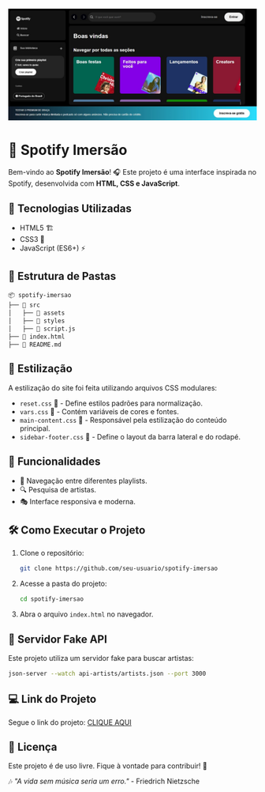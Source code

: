 ![alt text](<clone spotify.jpg>)

# 🎵 Spotify Imersão

Bem-vindo ao **Spotify Imersão**! 🎧 Este projeto é uma interface inspirada no Spotify, desenvolvida com **HTML, CSS e JavaScript**.

## 🚀 Tecnologias Utilizadas
- HTML5 🏗️
- CSS3 🎨
- JavaScript (ES6+) ⚡

## 📂 Estrutura de Pastas
```
📦 spotify-imersao
├── 📂 src
│   ├── 📂 assets
│   ├── 📂 styles
│   ├── 📜 script.js
├── 📜 index.html
├── 📜 README.md
```

## 🎨 Estilização
A estilização do site foi feita utilizando arquivos CSS modulares:
- `reset.css` 🔄 - Define estilos padrões para normalização.
- `vars.css` 🎨 - Contém variáveis de cores e fontes.
- `main-content.css` 📌 - Responsável pela estilização do conteúdo principal.
- `sidebar-footer.css` 📜 - Define o layout da barra lateral e do rodapé.

## 🎼 Funcionalidades
- 📌 Navegação entre diferentes playlists.
- 🔍 Pesquisa de artistas.
- 🎭 Interface responsiva e moderna.

## 🛠️ Como Executar o Projeto
1. Clone o repositório:
   ```sh
   git clone https://github.com/seu-usuario/spotify-imersao
   ```
2. Acesse a pasta do projeto:
   ```sh
   cd spotify-imersao
   ```
3. Abra o arquivo `index.html` no navegador.

## 📡 Servidor Fake API
Este projeto utiliza um servidor fake para buscar artistas:
```sh
json-server --watch api-artists/artists.json --port 3000
```
## 💻 Link do Projeto

Segue o link do projeto: [CLIQUE AQUI](https://rafaelflorentinobarbosa.github.io/Spotify/)


## 📜 Licença
Este projeto é de uso livre. Fique à vontade para contribuir! 🤝

🎶 *"A vida sem música seria um erro."* - Friedrich Nietzsche


